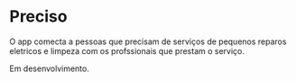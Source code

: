 # Preciso

O app comecta a pessoas que precisam de serviços de pequenos reparos eletricos e limpeza com os profssionais que prestam o serviço.

Em desenvolvimento.
